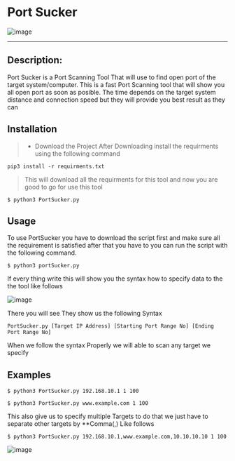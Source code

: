 # Port Sucker

![image](https://user-images.githubusercontent.com/85181215/139897509-86e366d4-f5bf-4dc8-b113-e580d26c2b4d.png)

------
## Description:

Port Sucker is a Port Scanning Tool That will use to find open port of the target system/computer.
This is a fast Port Scanning tool that will show you all open port as soon as posible. The time
depends on the target system distance and connection speed but they will provide you best result as they can

## Installation

> - Download the Project
> After Downloading install the requirments using the following command
```
pip3 install -r requirments.txt
```
> This will download all the requirments for this tool and now you are good to go for use this tool
```
$ python3 PortSucker.py
```

## Usage

To use PortSucker you have to download the script first and make sure all the requirement is satisfied after that you have to
you can run the script with the following command.
```
$ python3 portSucker.py
```
If every thing write this will show you the syntax how to specify data to the the tool like follows

![image](https://user-images.githubusercontent.com/85181215/139906965-c7390169-0ed3-4148-a4e6-b68ab3321607.png)

There you will see They show us the following Syntax
```
PortSucker.py [Target IP Address] [Starting Port Range No] [Ending Port Range No]
```
When we follow the syntax Properly we will able to scan any target we specify

## Examples

```
$ python3 PortSucker.py 192.168.10.1 1 100
```
```
$ python3 PortSucker.py www.example.com 1 100

```
This also give us to specify multiple Targets to do that we just have to separate other targets by **Comma(,) Like follows
```
$ python3 PortSucker.py 192.168.10.1,www.example.com,10.10.10.10 1 100
```

![image](https://user-images.githubusercontent.com/85181215/139909525-8f1fc4d5-2069-423c-825e-297bcfddd56b.png)
